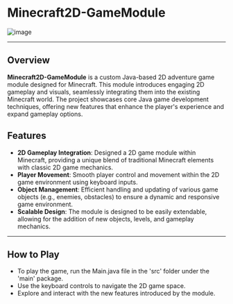 # Minecraft2D-GameModule

![image](https://github.com/user-attachments/assets/67ab22bb-5967-44f8-8c95-1c788a19f01c)


---
## Overview
**Minecraft2D-GameModule** is a custom Java-based 2D adventure game module designed for Minecraft. This module introduces engaging 2D gameplay and visuals, seamlessly integrating them into the existing Minecraft world. The project showcases core Java game development techniques, offering new features that enhance the player's experience and expand gameplay options.

## Features

- **2D Gameplay Integration**: Designed a 2D game module within Minecraft, providing a unique blend of traditional Minecraft elements with classic 2D game mechanics.
- **Player Movement**: Smooth player control and movement within the 2D game environment using keyboard inputs.
- **Object Management**: Efficient handling and updating of various game objects (e.g., enemies, obstacles) to ensure a dynamic and responsive game environment.
- **Scalable Design**: The module is designed to be easily extendable, allowing for the addition of new objects, levels, and gameplay mechanics.
---
## How to Play 
- To play the game, run the Main.java file in the 'src' folder under the 'main' package.
- Use the keyboard controls to navigate the 2D game space.
- Explore and interact with the new features introduced by the module.
